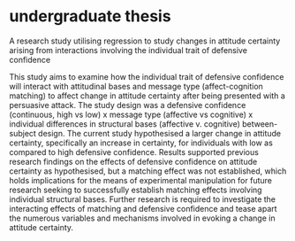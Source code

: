 # undergraduate thesis
A research study utilising regression to study changes in attitude certainty arising from interactions involving the individual trait of defensive confidence

This study aims to examine how the individual trait of defensive confidence will interact with attitudinal bases and message type (affect-cognition matching) to affect change in attitude certainty after being presented with a persuasive attack. 
The study design was a defensive confidence (continuous, high vs low) x message type (affective vs cognitive) x individual differences in structural bases (affective v. cognitive) between-subject design. 
The current study hypothesised a larger change in attitude certainty, specifically an increase in certainty, for individuals with low as compared to high defensive confidence. 
Results supported previous research findings on the effects of defensive confidence on attitude certainty as hypothesised, but a matching effect was not established, which holds implications for the means of experimental manipulation for future research seeking to successfully establish matching effects involving individual structural bases. Further research is required to investigate the interacting effects of matching and defensive confidence and tease apart the numerous variables and mechanisms involved in evoking a change in attitude certainty. 
